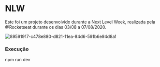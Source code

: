 # NLW


Este foi um projeto desenvolvido durante a Next Level Week, realizada pela @Rocketseat durante os dias 03/08 a 07/08/2020.


![89591917-c478e880-d821-11ea-84d6-591b6e94d8a1](https://user-images.githubusercontent.com/69088071/89740508-8ec14300-da5f-11ea-9942-23cee591daed.png)


<h3>Execução</h3>
npm run dev
